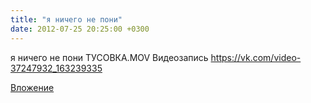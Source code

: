 ```yaml
---
title: "я ничего не пони"
date: 2012-07-25 20:25:00 +0300
---
```


я ничего не пони
ТУСОВКА.MOV
Видеозапись
https://vk.com/video-37247932_163239335

[Вложение](https://vk.com/video-37247932_163239335)
